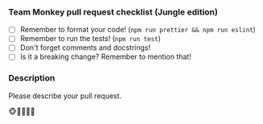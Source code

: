 ### Team Monkey pull request checklist (Jungle edition)

-   [ ] Remember to format your code! (`npm run prettier && npm run eslint`) 
-   [ ] Remember to run the tests! (`npm run test`)
-   [ ] Don't forget comments and docstrings!
-   [ ] Is it a breaking change? Remember to mention that!

### Description

Please describe your pull request.

🐵🐒🙊🙉🙈
